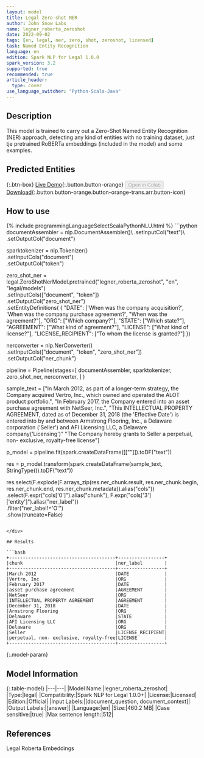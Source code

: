 ```yaml
---
layout: model
title: Legal Zero-shot NER
author: John Snow Labs
name: legner_roberta_zeroshot
date: 2022-09-02
tags: [en, legal, ner, zero, shot, zeroshot, licensed]
task: Named Entity Recognition
language: en
edition: Spark NLP for Legal 1.0.0
spark_version: 3.2
supported: true
recommended: true
article_header:
  type: cover
use_language_switcher: "Python-Scala-Java"
---
```


## Description

This model is trained to carry out a Zero-Shot Named Entity Recognition (NER) approach, detecting any kind of entities with no training dataset, just tje pretrained RoBERTa embeddings (included in the model) and some examples.

## Predicted Entities



{:.btn-box}
[Live Demo](https://demo.johnsnowlabs.com/legal/LEGNER_ZEROSHOT/){:.button.button-orange}
<button class="button button-orange" disabled>Open in Colab</button>
[Download](https://s3.amazonaws.com/auxdata.johnsnowlabs.com/legal/models/legner_roberta_zeroshot_en_1.0.0_3.2_1662113815288.zip){:.button.button-orange.button-orange-trans.arr.button-icon}

## How to use



<div class="tabs-box" markdown="1">
{% include programmingLanguageSelectScalaPythonNLU.html %}
```python
documentAssembler = nlp.DocumentAssembler()\
  .setInputCol("text")\
  .setOutputCol("document")

sparktokenizer = nlp.Tokenizer()\
  .setInputCols("document")\
  .setOutputCol("token")

zero_shot_ner = legal.ZeroShotNerModel.pretrained("legner_roberta_zeroshot", "en", "legal/models")\
    .setInputCols(["document", "token"])\
    .setOutputCol("zero_shot_ner")\
    .setEntityDefinitions(
        {
            "DATE": ['When was the company acquisition?', 'When was the company purchase agreement?', "When was the agreement?"],
            "ORG": ["Which company?"],
            "STATE": ["Which state?"],
            "AGREEMENT": ["What kind of agreement?"],
            "LICENSE": ["What kind of license?"],
            "LICENSE_RECIPIENT": ["To whom the license is granted?"]
        })

nerconverter = nlp.NerConverter()\
  .setInputCols(["document", "token", "zero_shot_ner"])\
  .setOutputCol("ner_chunk")

pipeline =  Pipeline(stages=[
  documentAssembler,
  sparktokenizer,
  zero_shot_ner,
  nerconverter,
    ]
)

sample_text = ["In March 2012, as part of a longer-term strategy, the Company acquired Vertro, Inc., which owned and operated the ALOT product portfolio.",
              "In February 2017, the Company entered into an asset purchase agreement with NetSeer, Inc.",
              "This INTELLECTUAL PROPERTY AGREEMENT, dated as of December 31, 2018 (the 'Effective Date') is entered into by and between Armstrong Flooring, Inc., a Delaware corporation ('Seller') and AFI Licensing LLC, a Delaware company('Licensing')"
              "The Company hereby grants to Seller a perpetual, non- exclusive, royalty-free license"]

p_model = pipeline.fit(spark.createDataFrame([[""]]).toDF("text"))

res = p_model.transform(spark.createDataFrame(sample_text, StringType()).toDF("text"))

res.select(F.explode(F.arrays_zip(res.ner_chunk.result, res.ner_chunk.begin, res.ner_chunk.end, res.ner_chunk.metadata)).alias("cols")) \
   .select(F.expr("cols['0']").alias("chunk"),
           F.expr("cols['3']['entity']").alias("ner_label"))\
   .filter("ner_label!='O'")\
   .show(truncate=False)
```

</div>

## Results

```bash
+---------------------------------------+-----------------+
|chunk                                  |ner_label        |
+---------------------------------------+-----------------+
|March 2012                             |DATE             |
|Vertro, Inc                            |ORG              |
|February 2017                          |DATE             |
|asset purchase agreement               |AGREEMENT        |
|NetSeer                                |ORG              |
|INTELLECTUAL PROPERTY AGREEMENT        |AGREEMENT        |
|December 31, 2018                      |DATE             |
|Armstrong Flooring                     |ORG              |
|Delaware                               |STATE            |
|AFI Licensing LLC                      |ORG              |
|Delaware                               |ORG              |
|Seller                                 |LICENSE_RECIPIENT|
|perpetual, non- exclusive, royalty-free|LICENSE          |
+---------------------------------------+-----------------+
```

{:.model-param}
## Model Information

{:.table-model}
|---|---|
|Model Name:|legner_roberta_zeroshot|
|Type:|legal|
|Compatibility:|Spark NLP for Legal 1.0.0+|
|License:|Licensed|
|Edition:|Official|
|Input Labels:|[document_question, document_context]|
|Output Labels:|[answer]|
|Language:|en|
|Size:|460.2 MB|
|Case sensitive:|true|
|Max sentence length:|512|

## References

Legal Roberta Embeddings

